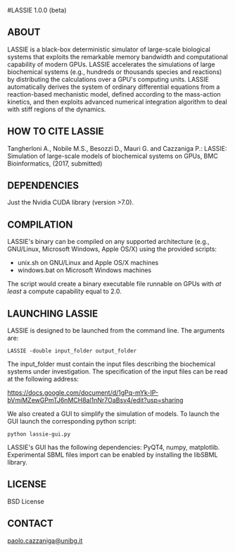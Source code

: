 #LASSIE 1.0.0 (beta)

## ABOUT

LASSIE is a black-box deterministic simulator of large-scale biological systems that exploits the remarkable memory bandwidth and computational capability of modern GPUs. 
LASSIE accelerates the simulations of large biochemical systems (e.g., hundreds or thousands species and reactions) by distributing the calculations over a GPU's computing units.
LASSIE automatically derives the system of ordinary differential equations from a reaction-based mechanistic model, defined according to the mass-action kinetics, and then exploits advanced numerical integration algorithm to deal with stiff regions of the dynamics.

## HOW TO CITE LASSIE

Tangherloni A., Nobile M.S., Besozzi D., Mauri G. and Cazzaniga P.: LASSIE: Simulation of large-scale models of biochemical systems on GPUs, BMC Bioinformatics, (2017, submitted)


## DEPENDENCIES

Just the Nvidia CUDA library (version >7.0).


##  COMPILATION

LASSIE's binary can be compiled on any supported architecture (e.g., GNU/Linux, Microsoft Windows, Apple OS/X) using the provided scripts:
- unix.sh on GNU/Linux and Apple OS/X machines
- windows.bat on Microsoft Windows machines

The script would create a binary executable file runnable on GPUs with _at least_ a compute capability equal to 2.0. 


## LAUNCHING LASSIE

LASSIE is designed to be launched from the command line. The arguments are: 

`LASSIE -double input_folder output_folder`

The input_folder must contain the input files describing the biochemical systems under investigation. The specification of the input files can be read at the following address:

https://docs.google.com/document/d/1gPq-mYk-IP-bVmiMZewGPmTJ6nMCH8al1nNr7OaBsv4/edit?usp=sharing


We also created a GUI to simplify the simulation of models. To launch the GUI launch the corresponding python script:

`python lassie-gui.py`

LASSIE's GUI has the following dependencies: PyQT4, numpy, matplotlib. Experimental SBML files import can be enabled by installing the libSBML library.

## LICENSE

BSD License


## CONTACT 

paolo.cazzaniga@unibg.it

